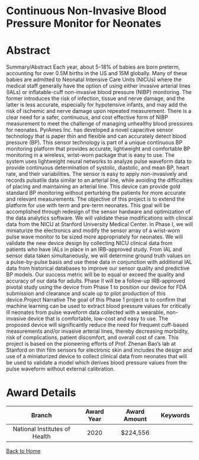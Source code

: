
Continuous Non-Invasive Blood Pressure Monitor for Neonates
===========================================================

# Abstract


Summary/Abstract
Each year, about 5-18% of babies are born preterm, accounting for over 0.5M births in the US and 15M
globally. Many of these babies are admitted to Neonatal Intensive Care Units (NICUs) where the medical staff
generally have the option of using either invasive arterial lines (IALs) or inflatable-cuff non-invasive blood
pressure (NIBP) monitoring. The former introduces the risk of infection, tissue and nerve damage, and the
latter is less accurate, especially for hypotensive infants, and may add the risk of ischemic and nerve damage
upon repeated measurement. There is a clear need for a safer, continuous, and cost effective form of NIBP
measurement to meet the challenge of managing unhealthy blood pressures for neonates.
PyrAmes Inc. has developed a novel capacitive sensor technology that is paper thin and flexible and can
accurately detect blood pressure (BP). This sensor technology is part of a unique continuous BP monitoring
platform that provides accurate, lightweight and comfortable BP monitoring in a wireless, wrist-worn package
that is easy to use. The system uses lightweight neural networks to analyze pulse waveform data to provide
continuous determination of systolic, diastolic, and mean BP, heart rate, and their variabilities. The sensor is
easy to apply non-invasively and records pulsatile data similar to an arterial line, while avoiding the difficulties
of placing and maintaining an arterial line. This device can provide gold standard BP monitoring without
perturbing the patients for more accurate and relevant measurements.
The objective of this project is to extend the platform for use with term and pre-term neonates. This goal will be
accomplished through redesign of the sensor hardware and optimization of the data analytics software. We
will validate these modifications with clinical data from the NICU at Stanford University Medical Center.
In Phase I, we will miniaturize the electronics and modify the sensor array of a wrist-worn pulse wave monitor
to be sized more appropriately for neonates. We will validate the new device design by collecting NICU clinical
data from patients who have IALs in place in an IRB-approved study. From IAL and sensor data taken
simultaneously, we will determine ground truth values on a pulse-by-pulse basis and use these data in
conjunction with additional IAL data from historical databases to improve our sensor quality and predictive BP
models. Our success metric will be to equal or exceed the quality and accuracy of our data for adults.
Phase II will be a follow-up IRB-approved pivotal study using the device from Phase 1 to position our device for
FDA submission and clearance and scale up to pilot production of this device.Project Narrative
The goal of this Phase 1 project is to confirm that machine learning can be used to extract blood pressure
values for critically ill neonates from pulse waveform data collected with a wearable, non-invasive device that
is comfortable, low-cost and easy to use. The proposed device will significantly reduce the need for frequent
cuff-based measurements and/or invasive arterial lines, thereby decreasing morbidity, risk of complications,
patient discomfort, and overall cost of care. This project is based on the pioneering efforts of Prof. Zhenan
Bao’s lab at Stanford on thin film sensors for electronic skin and includes the design and use of a
miniaturized device to collect clinical data from neonates that will be used to validate a model which derives
blood pressure values from the pulse waveform without external calibration.  

# Award Details

|Branch|Award Year|Award Amount|Keywords|
| :---: | :---: | :---: | :---: |
|National Institutes of Health|2020|$224,556||
  
  


[Back to Home](https://github.com/chrischow/dod_sbir_awards/JH/#2444)